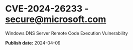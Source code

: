 # CVE-2024-26233 - secure@microsoft.com

Windows DNS Server Remote Code Execution Vulnerability

**Publish date:** 2024-04-09
